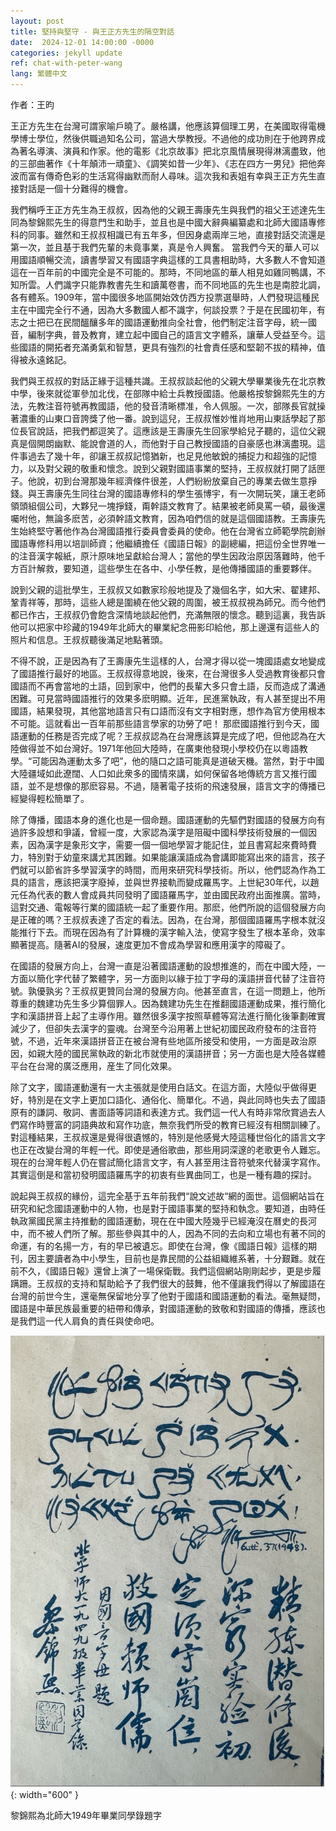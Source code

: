 ```yaml
---
layout: post
title: 堅持與堅守 - 與王正方先生的隔空對話
date:  2024-12-01 14:00:00 -0000
categories: jekyll update
ref: chat-with-peter-wang
lang: 繁體中文
---
```


作者：王昀

王正方先生在台灣可謂家喻戶曉了。嚴格講，他應該算個理工男，在美國取得電機學博士學位，然後供職過知名公司，當過大學教授。不過他的成功則在于他跨界成為著名導演、演員和作家。他的電影《北京故事》把北京風情展現得淋漓盡致，他的三部曲著作《十年顛沛一頑童》、《調笑如昔一少年》、《志在四方一男兒》把他奔波而富有傳奇色彩的生活寫得幽默而耐人尋味。這次我和表姐有幸與王正方先生直接對話是一個十分難得的機會。

我們稱呼王正方先生為王叔叔，因為他的父親王壽康先生與我們的祖父王述達先生同為黎錦熙先生的得意門生和助手，並且也是中國大辭典編纂處和北師大國語專修科的同事。雖然和王叔叔相識已有五年多，但因身處兩岸三地，直接對話交流還是第一次，並且基于我們先輩的未竟事業，真是令人興奮。
當我們今天的華人可以用國語順暢交流，讀書學習又有國語字典這樣的工具書相助時，大多數人不會知道這在一百年前的中國完全是不可能的。那時，不同地區的華人相見如雞同鴨講，不知所雲。人們識字只能靠教書先生和讀萬卷書，而不同地區的先生也是南腔北調，各有體系。1909年，當中國很多地區開始效仿西方投票選舉時，人們發現這種民主在中國完全行不通，因為大多數國人都不識字，何談投票？于是在民國初年，有志之士把已在民間醞釀多年的國語運動推向全社會，他們制定注音字母，統一國音，編制字典，普及教育，建立起中國自己的語言文字體系，讓華人受益至今。這些國語的開拓者充滿勇氣和智慧，更具有強烈的社會責任感和堅韌不拔的精神，值得被永遠銘記。

我們與王叔叔的對話正緣于這種共識。王叔叔談起他的父親大學畢業後先在北京教中學，後來就從軍參加北伐，在部隊中給士兵教授國語。他嚴格按黎錦熙先生的方法，先教注音符號再教國語，他的發音清晰標准，令人佩服。一次，部隊長官就操著濃重的山東口音誇獎了他一番。說到這兒，王叔叔惟妙惟肖地用山東話學起了那位長官說話，把我們都逗笑了。這應該是王壽康先生回家學給兒子聽的，這位父親真是個開朗幽默、能說會道的人，而他對于自己教授國語的自豪感也淋漓盡現。這件事過去了幾十年，卻讓王叔叔記憶猶新，也足見他敏銳的捕捉力和超強的記憶力，以及對父親的敬重和懷念。說到父親對國語事業的堅持，王叔叔就打開了話匣子。他說，初到台灣那幾年經濟條件很差，人們紛紛放棄自己的專業去做生意掙錢。與王壽康先生同往台灣的國語專修科的學生張博宇，有一次開玩笑，讓王老師領頭組個公司，大夥兒一塊掙錢，甭幹語文教育了。結果被老師臭罵一頓，最後還囑咐他，無論多麽苦，必須幹語文教育，因為咱們信的就是這個國語教。王壽康先生始終堅守著他作為台灣國語推行委員會委員的使命。他在台灣省立師範學院創辦國語專修科用以培訓師資；他繼續擔任《國語日報》的副總編，把這份全世界唯一的注音漢字報紙，原汁原味地呈獻給台灣人；當他的學生因政治原因落難時，他千方百計解救，要知道，這些學生在各中、小學任教，是他傳播國語的重要夥伴。

說到父親的這批學生，王叔叔又如數家珍般地提及了幾個名字，如大宋、翟建邦、鞏青祥等，那時，這些人總是圍繞在他父親的周圍，被王叔叔視為師兄。而今他們都已作古，王叔叔仍會飽含深情地談起他們，充滿無限的懷念。聽到這裏，我告訴他可以把家中珍藏的1949年北師大的畢業紀念冊影印給他，那上邊還有這些人的照片和信息。王叔叔聽後滿足地點著頭。

不得不說，正是因為有了王壽康先生這樣的人，台灣才得以從一塊國語處女地變成了國語推行最好的地區。王叔叔得意地說，後來，在台灣很多人受過教育後都只會國語而不再會當地的土語，回到家中，他們的長輩大多只會土語，反而造成了溝通困難。可見當時國語推行的效果多麽明顯。近年，民進黨執政，有人甚至提出不用國語，結果發現，其他當地語言只有口語而沒有文字相對應，想作為官方使用根本不可能。這就看出一百年前那些語言學家的功勞了吧！
那麽國語推行到今天，國語運動的任務是否完成了呢？王叔叔認為在台灣應該算是完成了吧，但他認為在大陸做得並不如台灣好。1971年他回大陸時，在廣東他發現小學校仍在以粵語教學。“可能因為運動太多了吧”，他的隨口之語可能真是道破天機。當然，對于中國大陸疆域如此遼闊、人口如此衆多的國情來講，如何保留各地傳統方言又推行國語，並不是想像的那麽容易。不過，隨著電子技術的飛速發展，語言文字的傳播已經變得輕松簡單了。 

除了傳播，國語本身的進化也是一個命題。國語運動的先驅們對國語的發展方向有過許多設想和爭議，曾經一度，大家認為漢字是阻礙中國科學技術發展的一個因素，因為漢字是象形文字，需要一個一個地學習才能記住，並且書寫起來費時費力，特別對于幼童來講尤其困難。如果能讓漢語成為會講即能寫出來的語言，孩子們就可以節省許多學習漢字的時間，而用來研究科學技術。所以，他們認為作為工具的語言，應該把漢字廢掉，並與世界接軌而變成羅馬字。上世紀30年代，以趙元任為代表的數人會成員共同發明了國語羅馬字，並由國民政府出面推廣。當時，這對交通、電報等行業的國語統一起了重要作用。那麽，他們所說的這個發展方向是正確的嗎？王叔叔表達了否定的看法。因為，在台灣，那個國語羅馬字根本就沒能推行下去。而現在因為有了計算機的漢字輸入法，使寫字發生了根本革命，效率顯著提高。隨著AI的發展，速度更加不會成為學習和應用漢字的障礙了。

在國語的發展方向上，台灣一直是沿著國語運動的設想推進的，而在中國大陸，一方面以簡化字代替了繁體字，另一方面則以緣于拉丁字母的漢語拼音代替了注音符號。孰優孰劣？王叔叔更贊同台灣的發展方向。他甚至直言，在這一問題上，他所尊重的魏建功先生多少算個罪人。因為魏建功先生在推翻國語運動成果，推行簡化字和漢語拼音上起了主導作用。雖然很多漢字按照草體等寫法進行簡化後筆劃確實減少了，但卻失去漢字的靈魂。台灣至今沿用著上世紀初國民政府發布的注音符號，不過，近年來漢語拼音正在被台灣有些地區所接受和使用，一方面是政治原因，如親大陸的國民黨執政的新北市就使用的漢語拼音；另一方面也是大陸各媒體平台在台灣的廣泛應用，産生了同化效果。

除了文字，國語運動還有一大主張就是使用白話文。在這方面，大陸似乎做得更好，特別是在文字上更加口語化、通俗化、簡單化。不過，與此同時也失去了國語原有的謙詞、敬詞、書面語等詞語和表達方式。我們這一代人有時非常欣賞過去人們寫作時豐富的詞語典故和寫作功底，無奈我們所受的教育已經沒有相關訓練了。對這種結果，王叔叔還是覺得很遺憾的，特別是他感覺大陸這種世俗化的語言文字也正在改變台灣的年輕一代。即使是通俗歌曲，那些用詞深邃的老歌更令人難忘。現在的台灣年輕人仍在嘗試簡化語言文字，有人甚至用注音符號來代替漢字寫作。其實這倒是和當初發明國語羅馬字的初衷有些異曲同工，也是一種有趣的探討。

說起與王叔叔的緣份，這完全基于五年前我們“說文述故“網的面世。這個網站旨在研究和紀念國語運動中的人物，也是對于國語事業的堅持和執念。要知道，由時任執政黨國民黨主持推動的國語運動，現在在中國大陸幾乎已經淹沒在曆史的長河中，而不被人們所了解。那些參與其中的人，因為不同的去向和立場也有著不同的命運，有的名揚一方，有的早已被遺忘。即使在台灣，像《國語日報》這樣的期刊，因主要讀者為中小學生，目前也是靠民間的公益組織維系著，十分艱難。就在前不久，《國語日報》還曾上演了一場保衛戰。我們這個網站剛剛起步，更是步履蹒跚。王叔叔的支持和幫助給予了我們很大的鼓舞，他不僅讓我們得以了解國語在台灣的前世今生，還毫無保留地分享了他對于國語和國語運動的看法。毫無疑問，國語是中華民族最重要的紐帶和傳承，對國語運動的致敬和對國語的傳播，應該也是我們這一代人肩負的責任與使命吧。

![image](/assets/imgs/lijinxi-inscription-1949.jpg "黎錦熙為北師大1949年畢業同學錄題字"){: width="600" }

黎錦熙為北師大1949年畢業同學錄題字

